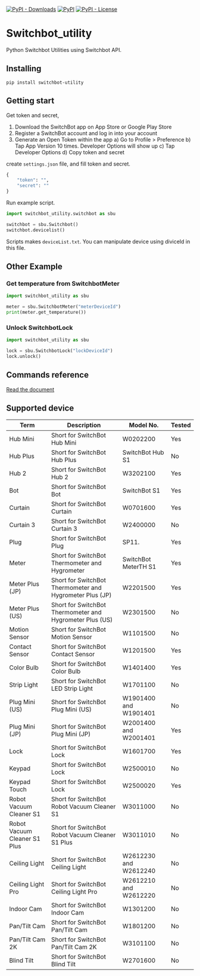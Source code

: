 [![PyPI -
Downloads](https://img.shields.io/pypi/dm/switchbot-utility?style=plastic)](https://pypi.org/project/switchbot-utility/)
[![PyPI](https://img.shields.io/pypi/v/switchbot-utility?style=plastic)](https://pypi.org/project/switchbot-utility/)
[![PyPI -
License](https://img.shields.io/pypi/l/switchbot-utility?style=plastic)](https://pypi.org/project/switchbot-utility/)

# Switchbot_utility

Python Switchbot Utilities using Switchbot API.

## Installing

```plain
pip install switchbot-utility
```

## Getting start

Get token and secret,

1. Download the SwitchBot app on App Store or Google Play Store
2. Register a SwitchBot account and log in into your account
3. Generate an Open Token within the app
a) Go to Profile > Preference
b) Tap App Version 10 times. Developer Options will show up
c) Tap Developer Options
d) Copy token and secret

create `settings.json` file, and fill token and secret.

```python
{
    "token": "",
    "secret": ""
}
```

Run example script.

```python
import switchbot_utility.switchbot as sbu

switchbot = sbu.Switchbot()
switchbot.devicelist()
```

Scripts makes `deviceList.txt`. You can manipulate device using diviceId in this file.

## Other Example

### Get temperature from SwitchbotMeter

```python
import switchbot_utility as sbu

meter = sbu.SwitchbotMeter("meterDeviceId")
print(meter.get_temperature())
```

### Unlock SwitchbotLock

```python
import switchbot_utility as sbu

lock = sbu.SwitchbotLock("lockDeviceId")
lock.unlock()
```

## Commands reference

[Read the document](https://icarrot0605.github.io/switchbot_utility_docs/)

## Supported device

| Term                         | Description                                                  | Model No.    |Tested|
| ---------------------------- | ------------------------------------------------------------ | ------------ |------|
| Hub Mini                     | Short for SwitchBot Hub Mini                                 | W0202200 | Yes |
| Hub Plus                     | Short for SwitchBot Hub Plus                                 | SwitchBot Hub S1| No |
| Hub 2                     | Short for SwitchBot Hub 2 | W3202100      | Yes |
| Bot                          | Short for SwitchBot Bot | SwitchBot S1               | Yes |
| Curtain                      | Short for SwitchBot Curtain | W0701600               | Yes |
| Curtain 3                    | Short for SwitchBot Curtain 3 |W2400000              | No |
| Plug                         | Short for SwitchBot Plug | SP11. | Yes |
| Meter                        | Short for SwitchBot Thermometer and Hygrometer | SwitchBot MeterTH S1 | Yes |
| Meter Plus (JP)              | Short for SwitchBot Thermometer and Hygrometer Plus (JP) | W2201500 | Yes |
| Meter Plus (US)              | Short for SwitchBot Thermometer and Hygrometer Plus (US) | W2301500 | No |
| Motion Sensor                | Short for SwitchBot Motion Sensor | W1101500         | No |
| Contact Sensor               | Short for SwitchBot Contact Sensor | W1201500        | Yes |
| Color Bulb                   | Short for SwitchBot Color Bulb | W1401400            | Yes |
| Strip Light                  | Short for SwitchBot LED Strip Light | W1701100       | No |
| Plug Mini (US)               | Short for SwitchBot Plug Mini (US) | W1901400 and W1901401 | No |
| Plug Mini (JP)               | Short for SwitchBot Plug Mini (JP) | W2001400 and W2001401 | Yes |
| Lock                         | Short for SwitchBot Lock | W1601700                  | Yes |
| Keypad                         | Short for SwitchBot Lock | W2500010                  | No |
| Keypad Touch                         | Short for SwitchBot Lock | W2500020                  | Yes |
| Robot Vacuum Cleaner S1      | Short for SwitchBot Robot Vacuum Cleaner S1 | W3011000  | No |
| Robot Vacuum Cleaner S1 Plus | Short for SwitchBot Robot Vacuum Cleaner S1 Plus | W3011010 | No |
| Ceiling Light      | Short for SwitchBot Ceiling Light | W2612230 and W2612240 | No |
| Ceiling Light Pro | Short for SwitchBot Ceiling Light Pro | W2612210 and W2612220 | No |
| Indoor Cam | Short for SwitchBot Indoor Cam | W1301200                  | No |
| Pan/Tilt Cam | Short for SwitchBot Pan/Tilt Cam | W1801200                  | No |
| Pan/Tilt Cam 2K | Short for SwitchBot Pan/Tilt Cam 2K | W3101100                  | No |
| Blind Tilt | Short for SwitchBot Blind Tilt | W2701600 | No |

